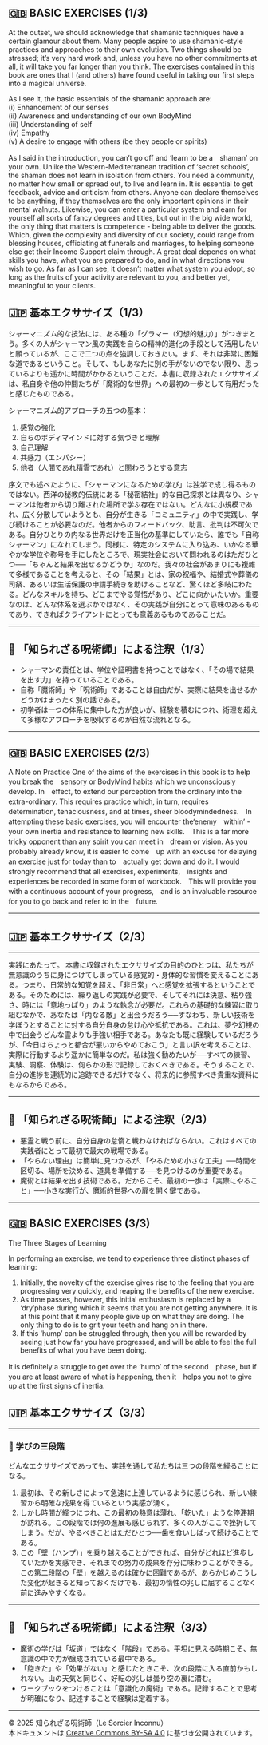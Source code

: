 ## 🇬🇧 BASIC EXERCISES (1/3)

At the outset, we should acknowledge that shamanic techniques have a certain glamour about them. Many people aspire to use shamanic-style practices and approaches to their own evolution. Two things should be stressed; it’s very hard work and, unless you have no other commitments at all, it will take you far longer than you think. The exercises contained in this book are ones that I (and others) have found useful in taking our first steps into a magical universe. 

As I see it, the basic essentials of the shamanic approach are:<br>
(i) Enhancement of our senses<br>
(ii) Awareness and understanding of our own BodyMind<br>
(iii) Understanding of self<br>
(iv) Empathy<br>
(v) A desire to engage with others (be they people or spirits)<br>

As I said in the introduction, you can’t go off and ‘learn to be a　shaman’ on your own. Unlike the Western-Mediterranean tradition of ‘secret schools’, the shaman does not learn in isolation from others. You need a community, no matter how small or spread out, to live and learn in. It is essential to get feedback, advice and criticism from others. Anyone can declare themselves to be anything, if they themselves are the only important opinions in their mental walnuts. Likewise, you can enter a particular system and earn for yourself all sorts of fancy degrees and titles, but out in the big wide world, the only thing that matters is competence - being able to deliver the goods. Which, given the complexity and diversity of our society, could range from blessing houses, officiating at funerals and marriages, to helping someone else get their Income Support claim through. A great deal depends on what skills you have, what you are prepared to do, and in what directions you wish to go. As far as I can see, it doesn’t matter what system you adopt, so long as the fruits of your activity are relevant to you, and better yet, meaningful to your clients.

## 🇯🇵 基本エクササイズ（1/3）

シャーマニズム的な技法には、ある種の「グラマー（幻想的魅力）」がつきまとう。多くの人がシャーマン風の実践を自らの精神的進化の手段として活用したいと願っているが、ここで二つの点を強調しておきたい。まず、それは非常に困難な道であるということ。そして、もしあなたに別の手がないのでない限り、思っているよりも遥かに時間がかかるということだ。本書に収録されたエクササイズは、私自身や他の仲間たちが「魔術的な世界」への最初の一歩として有用だったと感じたものである。

シャーマニズム的アプローチの五つの基本：

1. 感覚の強化  
2. 自らのボディマインドに対する気づきと理解  
3. 自己理解  
4. 共感力（エンパシー）  
5. 他者（人間であれ精霊であれ）と関わろうとする意志

序文でも述べたように、「シャーマンになるための学び」は独学で成し得るものではない。西洋の秘教的伝統にある「秘密結社」的な自己探求とは異なり、シャーマンは他者から切り離された場所で学ぶ存在ではない。どんなに小規模であれ、広く分散していようとも、自分が生きる「コミュニティ」の中で実践し、学び続けることが必要なのだ。他者からのフィードバック、助言、批判は不可欠である。自分ひとりの内なる世界だけを正当化の基準にしていたら、誰でも「自称シャーマン」になれてしまう。同様に、特定のシステムに入り込み、いかなる華やかな学位や称号を手にしたところで、現実社会において問われるのはただひとつ──「ちゃんと結果を出せるかどうか」なのだ。我々の社会があまりにも複雑で多様であることを考えると、その「結果」とは、家の祝福や、結婚式や葬儀の司祭、あるいは生活保護の申請手続きを助けることなど、驚くほど多岐にわたる。どんなスキルを持ち、どこまでやる覚悟があり、どこに向かいたいか。重要なのは、どんな体系を選ぶかではなく、その実践が自分にとって意味のあるものであり、できればクライアントにとっても意義あるものであることだ。

---

## 🐌 「知られざる呪術師」による注釈（1/3）

- シャーマンの責任とは、学位や証明書を持つことではなく、「その場で結果を出す力」を持っていることである。
- 自称「魔術師」や「呪術師」であることは自由だが、実際に結果を出せるかどうかはまったく別の話である。
- 初学者は一つの体系に集中した方が良いが、経験を積むにつれ、術理を超えて多様なアプローチを吸収するのが自然な流れとなる。

---
## 🇬🇧 BASIC EXERCISES (2/3)

A Note on Practice
One of the aims of the exercises in this book is to help you break the　sensory or BodyMind habits which we unconsciously develop. In　effect, to extend our perception from the ordinary into the extra-ordinary. This requires practice which, in turn, requires　determination, tenaciousness, and at times, sheer bloodymindedness.　In attempting these basic exercises, you will encounter the‘enemy　within’ - your own inertia and resistance to learning new skills.　This is a far more tricky opponent than any spirit you can meet in　dream or vision. As you probably already know, it is easier to come　up with an excuse for delaying an exercise just for today than to　actually get down and do it. I would strongly recommend that all exercises, experiments,　insights and experiences be recorded in some form of workbook.　This will provide you with a continuous account of your progress,　and is an invaluable resource for you to go back and refer to in the　future.

---

## 🇯🇵 基本エクササイズ（2/3）

---

実践にあたって。
本書に収録されたエクササイズの目的のひとつは、私たちが無意識のうちに身につけてしまっている感覚的・身体的な習慣を変えることにある。つまり、日常的な知覚を超え、「非日常」へと感覚を拡張するということである。そのためには、繰り返しの実践が必要で、そしてそれには決意、粘り強さ、時には「意地っぱり」のような執念が必要だ。これらの基礎的な練習に取り組むなかで、あなたは「内なる敵」と出会うだろう──すなわち、新しい技術を学ぼうとすることに対する自分自身の怠け心や抵抗である。これは、夢や幻視の中で出会うどんな霊よりも手強い相手である。あなたも既に経験しているだろうが、「今日はちょっと都合が悪いからやめておこう」と言い訳を考えることは、実際に行動するより遥かに簡単なのだ。私は強く勧めたいが──すべての練習、実験、洞察、体験は、何らかの形で記録しておくべきである。そうすることで、自分の進捗を連続的に追跡できるだけでなく、将来的に参照すべき貴重な資料にもなるからである。

---

## 🐌 「知られざる呪術師」による注釈（2/3）

- 悪霊と戦う前に、自分自身の怠惰と戦わなければならない。これはすべての実践者にとって最初で最大の戦場である。
- 「やらない理由」は簡単に見つかるが、「やるための小さな工夫」──時間を区切る、場所を決める、道具を準備する──を見つけるのが重要である。
- 魔術とは結果を出す技術である。だからこそ、最初の一歩は「実際にやること」──小さな実行が、魔術的世界への扉を開く鍵である。

---
## 🇬🇧 BASIC EXERCISES (3/3)

The Three Stages of Learning

In performing an exercise, we tend to experience three distinct phases
of learning:

1. Initially, the novelty of the exercise gives rise to the feeling that you are progressing very quickly, and reaping the benefits of the new exercise.
2. As time passes, however, this initial enthusiasm is replaced by a ‘dry’phase during which it seems that you are not getting anywhere. It is at this point that it many people give up on what they are doing. The only thing to do is to grit your teeth and hang on in there.
3. If this ‘hump’ can be struggled through, then you will be rewarded by seeing just how far you have progressed, and will be able to feel the full benefits of what you have been doing.

It is definitely a struggle to get over the ‘hump’ of the second　phase, but if you are at least aware of what is happening, then it　helps you not to give up at the first signs of inertia.

## 🇯🇵 基本エクササイズ（3/3）

---

### 🔁 学びの三段階

どんなエクササイズであっても、実践を通して私たちは三つの段階を経ることになる。
1.  最初は、その新しさによって急速に上達しているように感じられ、新しい練習から明確な成果を得ているという実感が湧く。
2.  しかし時間が経つにつれ、この最初の熱意は薄れ、「乾いた」ような停滞期が訪れる。この段階では何の進展も感じられず、多くの人がここで挫折してしまう。だが、やるべきことはただひとつ──歯を食いしばって続けることである。
3.  この「壁（ハンプ）」を乗り越えることができれば、自分がどれほど進歩していたかを実感でき、それまでの努力の成果を存分に味わうことができる。<br>
この第二段階の「壁」を越えるのは確かに困難であるが、あらかじめこうした変化が起きると知っておくだけでも、最初の惰性の兆しに屈することなく前に進みやすくなる。

---

## 🐌 「知られざる呪術師」による注釈（3/3）

- 魔術の学びは「坂道」ではなく「階段」である。平坦に見える時期こそ、無意識の中で力が醸成されている最中である。
- 「飽きた」や「効果がない」と感じたときこそ、次の段階に入る直前かもしれない。山の天気と同じく、好転の兆しは曇り空の裏に潜む。
- ワークブックをつけることは「意識化の魔術」である。記録することで思考が明確になり、記述することで経験は定着する。

---

© 2025 知られざる呪術師（Le Sorcier Inconnu）  
本ドキュメントは [Creative Commons BY-SA 4.0](https://creativecommons.org/licenses/by-sa/4.0/deed.ja) に基づき公開されています。
